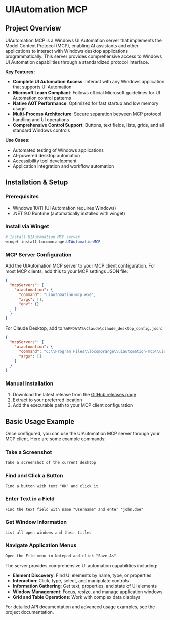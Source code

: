 # UIAutomation MCP

## Project Overview

UIAutomation MCP is a Windows UI Automation server that implements the Model Context Protocol (MCP), enabling AI assistants and other applications to interact with Windows desktop applications programmatically. This server provides comprehensive access to Windows UI Automation capabilities through a standardized protocol interface.

**Key Features:**
- **Complete UI Automation Access**: Interact with any Windows application that supports UI Automation
- **Microsoft Learn Compliant**: Follows official Microsoft guidelines for UI Automation control patterns
- **Native AOT Performance**: Optimized for fast startup and low memory usage
- **Multi-Process Architecture**: Secure separation between MCP protocol handling and UI operations
- **Comprehensive Control Support**: Buttons, text fields, lists, grids, and all standard Windows controls

**Use Cases:**
- Automated testing of Windows applications
- AI-powered desktop automation
- Accessibility tool development
- Application integration and workflow automation

## Installation & Setup

### Prerequisites
- Windows 10/11 (UI Automation requires Windows)
- .NET 9.0 Runtime (automatically installed with winget)

### Install via Winget

```powershell
# Install UIAutomation MCP server
winget install Locomorange.UIAutomationMCP
```

### MCP Server Configuration

Add the UIAutomation MCP server to your MCP client configuration. For most MCP clients, add this to your MCP settings JSON file:

```json
{
  "mcpServers": {
    "uiautomation": {
      "command": "uiautomation-mcp.exe",
      "args": [],
      "env": {}
    }
  }
}
```

For Claude Desktop, add to `%APPDATA%\Claude\claude_desktop_config.json`:

```json
{
  "mcpServers": {
    "uiautomation": {
      "command": "C:\\Program Files\\locomorange\\uiautomation-mcp\\uiautomation-mcp.exe",
      "args": []
    }
  }
}
```

### Manual Installation

1. Download the latest release from the [GitHub releases page](https://github.com/locomorange/uiautomation-mcp/releases)
2. Extract to your preferred location
3. Add the executable path to your MCP client configuration

## Basic Usage Example

Once configured, you can use the UIAutomation MCP server through your MCP client. Here are some example commands:

### Take a Screenshot
```
Take a screenshot of the current desktop
```

### Find and Click a Button
```
Find a button with text "OK" and click it
```

### Enter Text in a Field
```
Find the text field with name "Username" and enter "john.doe"
```

### Get Window Information
```
List all open windows and their titles
```

### Navigate Application Menus
```
Open the File menu in Notepad and click "Save As"
```

The server provides comprehensive UI automation capabilities including:
- **Element Discovery**: Find UI elements by name, type, or properties
- **Interaction**: Click, type, select, and manipulate controls
- **Information Gathering**: Get text, properties, and state of UI elements
- **Window Management**: Focus, resize, and manage application windows
- **Grid and Table Operations**: Work with complex data displays

For detailed API documentation and advanced usage examples, see the project documentation.